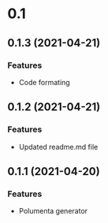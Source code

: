 # 0.1 

## 0.1.3 (2021-04-21)

### Features

- Code formating

## 0.1.2 (2021-04-21)

### Features

- Updated readme.md file

## 0.1.1 (2021-04-20)
### Features

-   Polumenta generator